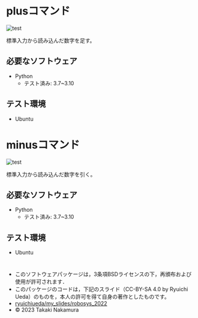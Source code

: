 # plusコマンド
![test](https://github.com/ashinaka/robosys2023/actions/workflows/test.yml/badge.svg)

標準入力から読み込んだ数字を足す。



## 必要なソフトウェア
* Python
  * テスト済み: 3.7~3.10

## テスト環境
* Ubuntu

# minusコマンド
![test](https://github.com/ashinaka/robosys2023/actions/workflows/minus.yml/badge.svg)

標準入力から読み込んだ数字を引く。

## 必要なソフトウェア
* Python
  * テスト済み: 3.7~3.10

## テスト環境
* Ubuntu

# 
* このソフトウェアパッケージは，3条項BSDライセンスの下，再頒布および使用が許可されます．
* このパッケージのコードは，下記のスライド（CC-BY-SA 4.0 by Ryuichi Ueda）のものを，本人の許可を得て自身の著作としたものです。
* [ryuichiueda/my_slides/robosys_2022](https://github.com/ryuichiueda/my_slides/tree/master/robosys_2022)
* © 2023 Takaki Nakamura
